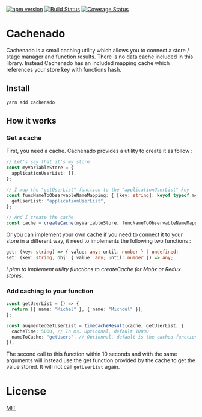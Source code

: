 [![npm version](https://badge.fury.io/js/cachenado.svg)](https://badge.fury.io/js/cachenado)
[![Build Status](https://travis-ci.com/Sangrene/cachenado.svg?branch=master)](https://travis-ci.com/Sangrene/cachenado)
[![Coverage Status](https://coveralls.io/repos/github/Sangrene/cachenado/badge.svg?branch=master)](https://coveralls.io/github/Sangrene/cachenado?branch=master)

# Cachenado

Cachenado is a small caching utility which allows you to connect a store / stage manager and function results. There is no data cache included in this library. Instead Cachenado has an included mapping cache which references your store key with functions hash.

## Install

`yarn add cachenado`

## How it works

### Get a cache

First, you need a cache. Cachenado provides a utility to create it as follow :

```typescript
// Let's say that it's my store
const myVariableStore = {
  applicationUserList: [],
};

// I map the "getUserList" function to the "applicationUserList" key
const funcNameToObservableNameMapping: { [key: string]: keyof typeof myVariableStore } = {
  getUserList: "applicationUserList",
};

// And I create the cache
const cache = createCache(myVariableStore, funcNameToObservableNameMapping);
```

Or you can implement your own cache if you need to connect it to your store in a different way, it need to implements the following two functions :

```typescript
get: (key: string) => { value: any; until: number } | undefined;
set: (key: string, obj: { value: any; until: number }) => any;
```

_I plan to implement utility functions to createCache for Mobx or Redux stores._

### Add caching to your function

```typescript
const getUserList = () => {
  return [{ name: "Michel" }, { name: "Michoul" }];
};

const augmentedGetUserList = timeCacheResult(cache, getUserList, {
  cacheTime: 5000, // In ms. Optionnal, default 10000
  nameToCache: "getUsers", // Optionnal, default is the cached function name
});
```

The second call to this function within 10 seconds and with the same arguments will instead use the get function provided by the cache to get the value stored. It will not call `getUserList` again.

# License

[MIT](https://github.com/Sangrene/cachenado/blob/master/LICENSE)
